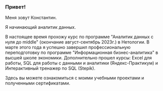 ### Привет! 
Меня зовут Константин. 

Я начинающий аналитик данных. 

В настоящее время прохожу курс по программе "Аналитик данных с нуля до middle" (окончание август-сентябрь 2023г.) в Нетологии.
В марте этого года я успешно завершил профессиональную переподготовку по программе "Информационная бизнес-аналитика" в высшей школе экономики.
Дополнительно прошел курсы: Exсel для работы, SQL для работы с данными и аналитики (Яндекс-Практикум) и Интерактивный тренажер по SQL (Stepik).

Здесь вы можете ознакомиться с моими учебными проектами и полученными сертификатами. 
